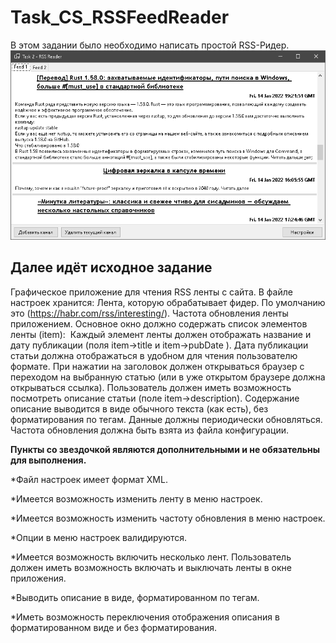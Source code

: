 # Task_CS_RSSFeedReader

В этом задании было необходимо написать простой RSS-Ридер.
![Скриншот приложения](https://raw.githubusercontent.com/K1mer/Task_CS_RSSFeedReader/main/Screen1.png)

## Далее идёт исходное задание

Графическое приложение для чтения RSS ленты с сайта.
В файле настроек хранится:
Лента, которую обрабатывает фидер. По умолчанию это (https://habr.com/rss/interesting/).
Частота обновления ленты приложением.
Основное окно должно содержать список элементов ленты (item): 
Каждый элемент ленты должен отображать название и дату публикации (поля item->title и item->pubDate ). 
Дата публикации статьи должна отображаться в удобном для чтения пользователю формате.
При нажатии на заголовок должен открываться браузер с переходом на выбранную статью (или в уже открытом браузере должна открываться ссылка).
Пользователь должен иметь возможность посмотреть описание статьи 
(поле item->description). Содержание описание выводится в виде обычного текста (как есть), без форматирования по тегам.
Данные должны периодически обновляться. Частота обновления должна быть взята из файла конфигурации.

**Пункты со звездочкой являются дополнительными и не обязательны для выполнения.**

  *Файл настроек имеет формат XML.
  
  *Имеется возможность изменить ленту в меню настроек.
  
  *Имеется возможность изменить частоту обновления в меню настроек.
  
  *Опции в меню настроек валидируются.
  
  *Имеется возможность включить несколько лент. Пользователь должен иметь возможность включать и выключать ленты в окне приложения.
  
  *Выводить описание в виде, форматированном по тегам.
  
  *Иметь возможность переключения отображения описания в форматированном виде и без форматирования.
